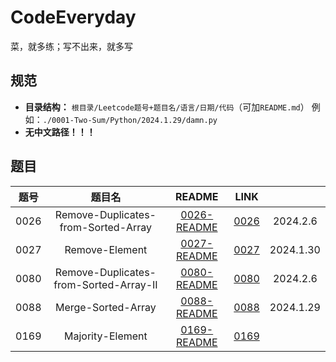 # CodeEveryday
菜，就多练；写不出来，就多写

## 规范

* **目录结构：** `根目录/Leetcode题号+题目名/语言/日期/代码`（可加`README.md`） 例如：`./0001-Two-Sum/Python/2024.1.29/damn.py`
* **无中文路径！！！**



## 题目

| 题号 |                 题目名                 |                            README                            |                         LINK                          |           |
| :--: | :------------------------------------: | :----------------------------------------------------------: | :---------------------------------------------------: | :-------: |
| 0026 |  Remove-Duplicates-from-Sorted-Array   | [0026-README](./0026-Remove-Duplicates-from-Sorted-Array/0026-README.md) |  [0026](./0026-Remove-Duplicates-from-Sorted-Array)   | 2024.2.6  |
| 0027 |             Remove-Element             |     [0027-README](./0027-Remove-Element/0027-README.md)      |             [0027](./0027-Remove-Element)             | 2024.1.30 |
| 0080 | Remove-Duplicates-from-Sorted-Array-II | [0080-README](./0080-Remove-Duplicates-from-Sorted-Array-II/0080-README.md) | [0080](./0080-Remove-Duplicates-from-Sorted-Array-II) | 2024.2.6  |
| 0088 |           Merge-Sorted-Array           |   [0088-README](./0088-Merge-Sorted-Array/0088-README.md)    |           [0088](./0088-Merge-Sorted-Array)           | 2024.1.29 |
| 0169 |            Majority-Element            |    [0169-README](./0169-Majority-Element/0169-README.md)     |            [0169](./0169-Majority-Element)            |           |


